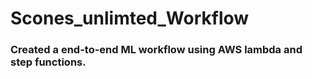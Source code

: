 # Scones_unlimted_Workflow
### Created a end-to-end ML workflow using AWS lambda and step functions.
